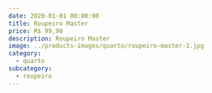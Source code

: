 ```yaml
---
date: 2020-01-01 00:00:00
title: Roupeiro Master
price: R$ 99,90
description: Roupeiro Master
image: ../products-images/quarto/roupeiro-master-1.jpg
category:
  - quarto
subcategory:
  - roupeiro
---
```


